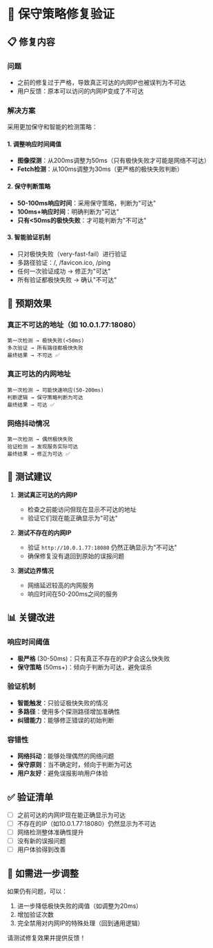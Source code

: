 # 🔧 保守策略修复验证

## 📋 修复内容

### 问题
- 之前的修复过于严格，导致真正可达的内网IP也被误判为不可达
- 用户反馈：原本可以访问的内网IP变成了不可达

### 解决方案
采用更加保守和智能的检测策略：

#### 1. 调整响应时间阈值
- **图像探测**：从200ms调整为50ms（只有极快失败才可能是网络不可达）
- **Fetch检测**：从100ms调整为30ms（更严格的极快失败判断）

#### 2. 保守判断策略
- **50-100ms响应时间**：采用保守策略，判断为"可达"
- **100ms+响应时间**：明确判断为"可达"
- **只有<50ms的极快失败**：才可能判断为"不可达"

#### 3. 智能验证机制
- 只对极快失败（very-fast-fail）进行验证
- 多路径验证：/, /favicon.ico, /ping
- 任何一次验证成功 → 修正为"可达"
- 所有验证都极快失败 → 确认"不可达"

## 🎯 预期效果

### 真正不可达的地址（如 10.0.1.77:18080）
```
第一次检测 → 极快失败(<50ms)
多次验证 → 所有路径都极快失败
最终结果 → 不可达 ✅
```

### 真正可达的内网地址
```
第一次检测 → 可能快速响应(50-200ms)
判断逻辑 → 保守策略判断为可达
最终结果 → 可达 ✅
```

### 网络抖动情况
```
第一次检测 → 偶然极快失败
验证检测 → 发现服务实际可达
最终结果 → 修正为可达 ✅
```

## 🧪 测试建议

1. **测试真正可达的内网IP**
   - 检查之前能访问但现在显示不可达的地址
   - 验证它们现在能正确显示为"可达"

2. **测试不存在的内网IP**
   - 验证 `http://10.0.1.77:18080` 仍然正确显示为"不可达"
   - 确保修复没有退回到原始的误报问题

3. **测试边界情况**
   - 网络延迟较高的内网服务
   - 响应时间在50-200ms之间的服务

## 📊 关键改进

### 响应时间阈值
- **极严格** (30-50ms)：只有真正不存在的IP才会这么快失败
- **保守策略** (50ms+)：倾向于判断为可达，避免误杀

### 验证机制
- **智能触发**：只验证极快失败的情况
- **多路径**：使用多个探测路径增加准确性
- **纠错能力**：能够修正错误的初始判断

### 容错性
- **网络抖动**：能够处理偶然的网络问题
- **保守原则**：当不确定时，倾向于判断为可达
- **用户友好**：避免误报影响用户体验

## ✅ 验证清单

- [ ] 之前可达的内网IP现在能正确显示为可达
- [ ] 不存在的IP（如10.0.1.77:18080）仍然显示为不可达
- [ ] 网络检测整体准确性提升
- [ ] 没有新的误报问题
- [ ] 用户体验得到改善

## 🔄 如需进一步调整

如果仍有问题，可以：
1. 进一步降低极快失败的阈值（如调整为20ms）
2. 增加验证次数
3. 完全禁用对内网IP的特殊处理（回到通用逻辑）

请测试修复效果并提供反馈！
